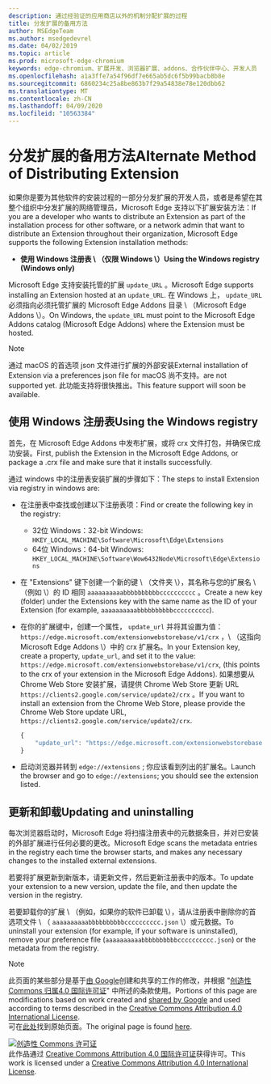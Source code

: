```yaml
---
description: 通过经验证的应用商店以外的机制分配扩展的过程
title: 分发扩展的备用方法
author: MSEdgeTeam
ms.author: msedgedevrel
ms.date: 04/02/2019
ms.topic: article
ms.prod: microsoft-edge-chromium
keywords: edge-chromium、扩展开发、浏览器扩展、addons、合作伙伴中心、开发人员
ms.openlocfilehash: a1a3ffe7a54f96df7e665ab5dc6f5b99bacb8b8e
ms.sourcegitcommit: 6860234c25a8be863b7f29a54838e78e120dbb62
ms.translationtype: MT
ms.contentlocale: zh-CN
ms.lasthandoff: 04/09/2020
ms.locfileid: "10563384"
---
```

# <span data-ttu-id="de4f1-104">分发扩展的备用方法</span><span class="sxs-lookup"><span data-stu-id="de4f1-104">Alternate Method of Distributing Extension</span></span>  

<span data-ttu-id="de4f1-105">如果你是要为其他软件的安装过程的一部分分发扩展的开发人员，或者是希望在其整个组织中分发扩展的网络管理员，Microsoft Edge 支持以下扩展安装方法：</span><span class="sxs-lookup"><span data-stu-id="de4f1-105">If you are a developer who wants to distribute an Extension as part of the installation process for other software, or a network admin that want to distribute an Extension throughout their organization, Microsoft Edge supports the following Extension installation methods:</span></span>  

*   **<span data-ttu-id="de4f1-106">使用 Windows 注册表 \ （仅限 Windows \）</span><span class="sxs-lookup"><span data-stu-id="de4f1-106">Using the Windows registry \(Windows only\)</span></span>**  

<span data-ttu-id="de4f1-107">Microsoft Edge 支持安装托管的扩展 `update_URL` 。</span><span class="sxs-lookup"><span data-stu-id="de4f1-107">Microsoft Edge supports installing an Extension hosted at an `update_URL`.</span></span>  <span data-ttu-id="de4f1-108">在 Windows 上， `update_URL` 必须指向必须托管扩展的 Microsoft Edge Addons 目录 \ （Microsoft Edge Addons \）。</span><span class="sxs-lookup"><span data-stu-id="de4f1-108">On Windows, the `update_URL` must point to the Microsoft Edge Addons catalog \(Microsoft Edge Addons\) where the Extension must be hosted.</span></span>  

> [!NOTE]
> <span data-ttu-id="de4f1-109">通过 macOS 的首选项 json 文件进行扩展的外部安装</span><span class="sxs-lookup"><span data-stu-id="de4f1-109">External installation of Extension via a preferences json file for macOS</span></span> <!--and Linux--> <span data-ttu-id="de4f1-110">尚不支持。</span><span class="sxs-lookup"><span data-stu-id="de4f1-110">are not supported yet.</span></span>  <span data-ttu-id="de4f1-111">此功能支持将很快推出。</span><span class="sxs-lookup"><span data-stu-id="de4f1-111">This feature support will soon be available.</span></span>

## <span data-ttu-id="de4f1-112">使用 Windows 注册表</span><span class="sxs-lookup"><span data-stu-id="de4f1-112">Using the Windows registry</span></span>  

<span data-ttu-id="de4f1-113">首先，在 Microsoft Edge Addons 中发布扩展，或将 crx 文件打包，并确保它成功安装。</span><span class="sxs-lookup"><span data-stu-id="de4f1-113">First, publish the Extension in the Microsoft Edge Addons, or package a .crx file and make sure that it installs successfully.</span></span>  

<span data-ttu-id="de4f1-114">通过 windows 中的注册表安装扩展的步骤如下：</span><span class="sxs-lookup"><span data-stu-id="de4f1-114">The steps to install Extension via registry in windows are:</span></span>  

*   <span data-ttu-id="de4f1-115">在注册表中查找或创建以下注册表项：</span><span class="sxs-lookup"><span data-stu-id="de4f1-115">Find or create the following key in the registry:</span></span>  
    *   <span data-ttu-id="de4f1-116">32位 Windows：</span><span class="sxs-lookup"><span data-stu-id="de4f1-116">32-bit Windows:</span></span>  `HKEY_LOCAL_MACHINE\Software\Microsoft\Edge\Extensions`  
    *   <span data-ttu-id="de4f1-117">64位 Windows：</span><span class="sxs-lookup"><span data-stu-id="de4f1-117">64-bit Windows:</span></span>  `HKEY_LOCAL_MACHINE\Software\Wow6432Node\Microsoft\Edge\Extensions`  
*   <span data-ttu-id="de4f1-118">在 "Extensions" 键下创建一个新的键 \ （文件夹 \），其名称与您的扩展名 \ （例如 \）的 ID 相同 `aaaaaaaaaabbbbbbbbbbcccccccccc` 。</span><span class="sxs-lookup"><span data-stu-id="de4f1-118">Create a new key \(folder\) under the Extensions key with the same name as the ID of your Extension \(for example, `aaaaaaaaaabbbbbbbbbbcccccccccc`\).</span></span>  
*   <span data-ttu-id="de4f1-119">在你的扩展键中，创建一个属性， `update_url` 并将其设置为值： `https://edge.microsoft.com/extensionwebstorebase/v1/crx` ，\ （这指向 Microsoft Edge Addons \）中的 crx 扩展名。</span><span class="sxs-lookup"><span data-stu-id="de4f1-119">In your Extension key, create a property, `update_url`, and set it to the value: `https://edge.microsoft.com/extensionwebstorebase/v1/crx`,  \(this points to the crx of your extension in the Microsoft Edge Addons\).</span></span> <span data-ttu-id="de4f1-120">如果想要从 Chrome Web Store 安装扩展，请提供 Chrome Web Store 更新 URL `https://clients2.google.com/service/update2/crx` 。</span><span class="sxs-lookup"><span data-stu-id="de4f1-120">If you want to install an extension from the Chrome Web Store, please provide the Chrome Web Store update URL, `https://clients2.google.com/service/update2/crx`.</span></span>  
    
    ```javascript
    {
        "update_url": "https://edge.microsoft.com/extensionwebstorebase/v1/crx"
    }
    ```  
    
*   <span data-ttu-id="de4f1-121">启动浏览器并转到 `edge://extensions` ; 你应该看到列出的扩展名。</span><span class="sxs-lookup"><span data-stu-id="de4f1-121">Launch the browser and go to `edge://extensions`; you should see the extension listed.</span></span>  

## <span data-ttu-id="de4f1-122">更新和卸载</span><span class="sxs-lookup"><span data-stu-id="de4f1-122">Updating and uninstalling</span></span>  

<span data-ttu-id="de4f1-123">每次浏览器启动时，Microsoft Edge 将扫描注册表中的元数据条目，并对已安装的外部扩展进行任何必要的更改。</span><span class="sxs-lookup"><span data-stu-id="de4f1-123">Microsoft Edge scans the metadata entries in the registry each time the browser starts, and makes any necessary changes to the installed external extensions.</span></span>  

<span data-ttu-id="de4f1-124">若要将扩展更新到新版本，请更新文件，然后更新注册表中的版本。</span><span class="sxs-lookup"><span data-stu-id="de4f1-124">To update your extension to a new version, update the file, and then update the version in the registry.</span></span>  

<span data-ttu-id="de4f1-125">若要卸载你的扩展 \ （例如，如果你的软件已卸载 \），请从注册表中删除你的首选项文件 \ （ `aaaaaaaaaabbbbbbbbbbcccccccccc.json` \）或元数据。</span><span class="sxs-lookup"><span data-stu-id="de4f1-125">To uninstall your extension \(for example, if your software is uninstalled\), remove your preference file \(`aaaaaaaaaabbbbbbbbbbcccccccccc.json`\) or the metadata from the registry.</span></span>  

<!-- image links -->  

<!-- links -->  

> [!NOTE]
> <span data-ttu-id="de4f1-126">此页面的某些部分是基于[由 Google][GoogleSitePolicies]创建和共享的工作的修改，并根据 "[创造性 Commons 归属4.0 国际许可证][CCA4IL]" 中所述的条款使用。</span><span class="sxs-lookup"><span data-stu-id="de4f1-126">Portions of this page are modifications based on work created and [shared by Google][GoogleSitePolicies] and used according to terms described in the [Creative Commons Attribution 4.0 International License][CCA4IL].</span></span>  
> <span data-ttu-id="de4f1-127">可在[此处](https://developer.chrome.com/apps/external_extensions)找到原始页面。</span><span class="sxs-lookup"><span data-stu-id="de4f1-127">The original page is found [here](https://developer.chrome.com/apps/external_extensions).</span></span>  

[![创造性 Commons 许可证][CCby4Image]][CCA4IL]  
<span data-ttu-id="de4f1-129">此作品通过 [Creative Commons Attribution 4.0 国际许可证][CCA4IL]获得许可。</span><span class="sxs-lookup"><span data-stu-id="de4f1-129">This work is licensed under a [Creative Commons Attribution 4.0 International License][CCA4IL].</span></span>  

[CCA4IL]: https://creativecommons.org/licenses/by/4.0  
[CCby4Image]: https://i.creativecommons.org/l/by/4.0/88x31.png  
[GoogleSitePolicies]: https://developers.google.com/terms/site-policies
